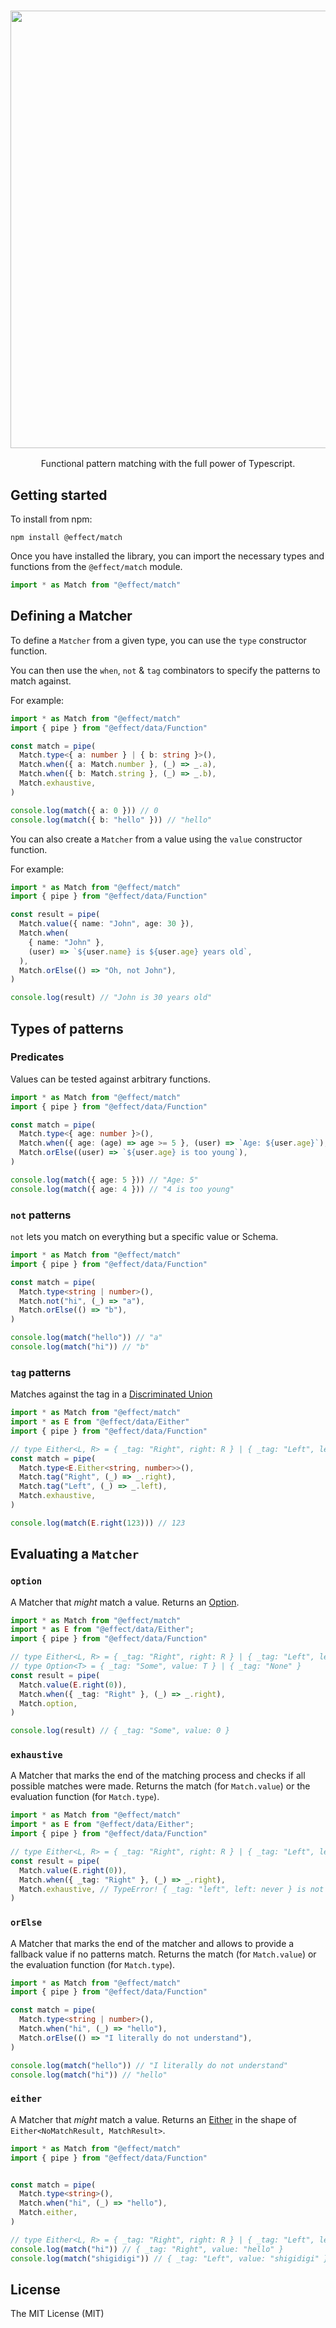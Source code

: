 <h3 align="center">
  <img src="https://raw.githubusercontent.com/Effect-TS/match/main/docs/example.png" width="700">
</h3>

<p align="center">
Functional pattern matching with the full power of Typescript.
</p>

## Getting started

To install from npm:

```
npm install @effect/match
```

Once you have installed the library, you can import the necessary types and functions from the `@effect/match` module.

```ts
import * as Match from "@effect/match"
```

## Defining a Matcher

To define a `Matcher` from a given type, you can use the `type` constructor function.

You can then use the `when`, `not` & `tag` combinators to specify the patterns to match against.

For example:

```ts
import * as Match from "@effect/match"
import { pipe } from "@effect/data/Function"

const match = pipe(
  Match.type<{ a: number } | { b: string }>(),
  Match.when({ a: Match.number }, (_) => _.a),
  Match.when({ b: Match.string }, (_) => _.b),
  Match.exhaustive,
)

console.log(match({ a: 0 })) // 0
console.log(match({ b: "hello" })) // "hello"
```

You can also create a `Matcher` from a value using the `value` constructor function.

For example:

```ts
import * as Match from "@effect/match"
import { pipe } from "@effect/data/Function"

const result = pipe(
  Match.value({ name: "John", age: 30 }),
  Match.when(
    { name: "John" },
    (user) => `${user.name} is ${user.age} years old`,
  ),
  Match.orElse(() => "Oh, not John"),
)

console.log(result) // "John is 30 years old"
```

## Types of patterns

### Predicates

Values can be tested against arbitrary functions.

```ts
import * as Match from "@effect/match"
import { pipe } from "@effect/data/Function"

const match = pipe(
  Match.type<{ age: number }>(),
  Match.when({ age: (age) => age >= 5 }, (user) => `Age: ${user.age}`),
  Match.orElse((user) => `${user.age} is too young`),
)

console.log(match({ age: 5 })) // "Age: 5"
console.log(match({ age: 4 })) // "4 is too young"
```

### `not` patterns

`not` lets you match on everything but a specific value or Schema.

```ts
import * as Match from "@effect/match"
import { pipe } from "@effect/data/Function"

const match = pipe(
  Match.type<string | number>(),
  Match.not("hi", (_) => "a"),
  Match.orElse(() => "b"),
)

console.log(match("hello")) // "a"
console.log(match("hi")) // "b"
```

### `tag` patterns

Matches against the tag in a [Discriminated Union](https://www.typescriptlang.org/docs/handbook/typescript-in-5-minutes-func.html#discriminated-unions)

```ts
import * as Match from "@effect/match"
import * as E from "@effect/data/Either"
import { pipe } from "@effect/data/Function"

// type Either<L, R> = { _tag: "Right", right: R } | { _tag: "Left", left: L }
const match = pipe(
  Match.type<E.Either<string, number>>(),
  Match.tag("Right", (_) => _.right),
  Match.tag("Left", (_) => _.left),
  Match.exhaustive,
)

console.log(match(E.right(123))) // 123
```

## Evaluating a `Matcher`

### `option`

A Matcher that _might_ match a value. Returns an [Option](https://github.com/fp-ts/core/blob/main/guides/Option.md).

```ts
import * as Match from "@effect/match"
import * as E from "@effect/data/Either";
import { pipe } from "@effect/data/Function"

// type Either<L, R> = { _tag: "Right", right: R } | { _tag: "Left", left: L }
// type Option<T> = { _tag: "Some", value: T } | { _tag: "None" }
const result = pipe(
  Match.value(E.right(0)),
  Match.when({ _tag: "Right" }, (_) => _.right),
  Match.option,
)

console.log(result) // { _tag: "Some", value: 0 }
```

### `exhaustive`

A Matcher that marks the end of the matching process and checks if all possible matches were made. Returns the match (for `Match.value`) or the evaluation function (for `Match.type`).

```ts
import * as Match from "@effect/match"
import * as E from "@effect/data/Either";
import { pipe } from "@effect/data/Function"

// type Either<L, R> = { _tag: "Right", right: R } | { _tag: "Left", left: L }
const result = pipe(
  Match.value(E.right(0)),
  Match.when({ _tag: "Right" }, (_) => _.right),
  Match.exhaustive, // TypeError! { _tag: "left", left: never } is not assignable to never
)

```

### `orElse`

A Matcher that marks the end of the matcher and allows to provide a fallback value if no patterns match. Returns the match (for `Match.value`) or the evaluation function (for `Match.type`).

```ts
import * as Match from "@effect/match"
import { pipe } from "@effect/data/Function"

const match = pipe(
  Match.type<string | number>(),
  Match.when("hi", (_) => "hello"),
  Match.orElse(() => "I literally do not understand"),
)

console.log(match("hello")) // "I literally do not understand"
console.log(match("hi")) // "hello"
```


### `either`

A Matcher that _might_ match a value. Returns an [Either](https://github.com/fp-ts/core/blob/main/guides/Either.md) in the shape of `Either<NoMatchResult, MatchResult>`.

```ts
import * as Match from "@effect/match"
import { pipe } from "@effect/data/Function"


const match = pipe(
  Match.type<string>(),
  Match.when("hi", (_) => "hello"),
  Match.either,
)

// type Either<L, R> = { _tag: "Right", right: R } | { _tag: "Left", left: L }
console.log(match("hi")) // { _tag: "Right", value: "hello" }
console.log(match("shigidigi")) // { _tag: "Left", value: "shigidigi" }
```

## License

The MIT License (MIT)
